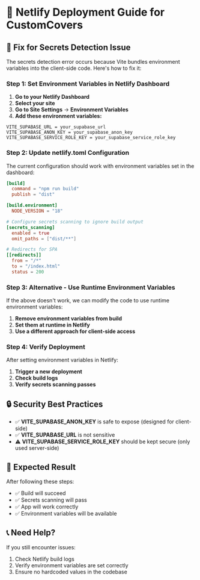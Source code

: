 # 🚀 Netlify Deployment Guide for CustomCovers

## 🔧 **Fix for Secrets Detection Issue**

The secrets detection error occurs because Vite bundles environment variables into the client-side code. Here's how to fix it:

### **Step 1: Set Environment Variables in Netlify Dashboard**

1. **Go to your Netlify Dashboard**
2. **Select your site**
3. **Go to Site Settings** → **Environment Variables**
4. **Add these environment variables:**

```
VITE_SUPABASE_URL = your_supabase_url
VITE_SUPABASE_ANON_KEY = your_supabase_anon_key
VITE_SUPABASE_SERVICE_ROLE_KEY = your_supabase_service_role_key
```

### **Step 2: Update netlify.toml Configuration**

The current configuration should work with environment variables set in the dashboard:

```toml
[build]
  command = "npm run build"
  publish = "dist"

[build.environment]
  NODE_VERSION = "18"

# Configure secrets scanning to ignore build output
[secrets_scanning]
  enabled = true
  omit_paths = ["dist/**"]

# Redirects for SPA
[[redirects]]
  from = "/*"
  to = "/index.html"
  status = 200
```

### **Step 3: Alternative - Use Runtime Environment Variables**

If the above doesn't work, we can modify the code to use runtime environment variables:

1. **Remove environment variables from build**
2. **Set them at runtime in Netlify**
3. **Use a different approach for client-side access**

### **Step 4: Verify Deployment**

After setting environment variables in Netlify:
1. **Trigger a new deployment**
2. **Check build logs**
3. **Verify secrets scanning passes**

## 🔒 **Security Best Practices**

- ✅ **VITE_SUPABASE_ANON_KEY** is safe to expose (designed for client-side)
- ✅ **VITE_SUPABASE_URL** is not sensitive
- ⚠️ **VITE_SUPABASE_SERVICE_ROLE_KEY** should be kept secure (only used server-side)

## 🎯 **Expected Result**

After following these steps:
- ✅ Build will succeed
- ✅ Secrets scanning will pass
- ✅ App will work correctly
- ✅ Environment variables will be available

## 📞 **Need Help?**

If you still encounter issues:
1. Check Netlify build logs
2. Verify environment variables are set correctly
3. Ensure no hardcoded values in the codebase 